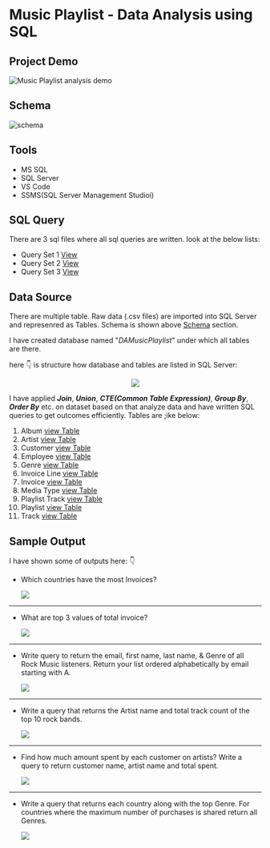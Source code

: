 # Music Playlist - Data Analysis using SQL

## Project Demo

![Music Playlist analysis demo](./images/music-playlist_analysis-project_demo-by-PuranjoyPatra.gif)

## Schema 

![schema](./Schema/MusicDatabaseSchema.png)

## Tools

- MS SQL
- SQL Server
- VS Code
- SSMS(SQL Server Management Studioi) 

## SQL Query

There are 3 sql files where all sql queries  are written. look at the below lists:

- Query Set 1 [View](Query_SET_1.sql)
- Query Set 2 [View](Query_SET_2.sql)
- Query Set 3 [View](Query_SET_3.sql)


## Data Source

There are multiple table. Raw data (.csv files) are imported into SQL Server and represenred as Tables. Schema is shown above [Schema](#schema) section.

I have created database named "*DAMusicPlaylist*" under which all tables are there.

here 👇 is structure how database and tables are listed in SQL Server:

<p align="center"><img src="./images/file_structure.png"></p>

I have applied ***Join***, ***Union***, ***CTE(Common Table Expression)***, ***Group By***, ***Order By*** etc. on dataset based on that analyze data and have written SQL queries to get outcomes efficiently. Tables are ;ike below:

1. Album [view Table](./Dataset/album.csv)
2. Artist   [view Table](./Dataset/artist.csv)
3. Customer [view Table](./Dataset/customer.csv)
4. Employee [view Table](./Dataset/employee.csv)
5. Genre [view Table](./Dataset/genre.csv)
6. Invoice Line [view Table](./Dataset/invoice_line.csv)
7. Invoice [view Table](./Dataset/invoice.csv)
8. Media Type [view Table](./Dataset/media_type.csv)
9. Playlist Track [view Table](./Dataset/playlist_track.csv)
10. Playlist [view Table](./Dataset/playlist.csv)
11. Track [view Table](./Dataset/track.csv)

## Sample Output

I have shown some of outputs here: 👇 

- Which countries have the most Invoices?

    <p><img src="./images/qs1.png" ></p>

---

- What are top 3 values of total invoice?

    <p><img src="./images/qs1-2.png"></p>

----

-  Write query to return the email, first name, last name, & Genre of all Rock Music listeners. Return your list ordered alphabetically by email starting with A.

    <p><img src="./images/qs2-1.png"></p>

---

- Write a query that returns the Artist name and total track count of the top 10 rock bands.

    <p><img src="./images/qs2-2.png"></p>

---

- Find how much amount spent by each customer on artists? Write a query to return customer name, artist name and total spent.

    <p><img src="./images/qs3-1.png"></p>

---

- Write a query that returns each country along with the top Genre. For countries where the maximum number of purchases is shared return all Genres.

    <p><img src="./images/qs3-2.png"></p>